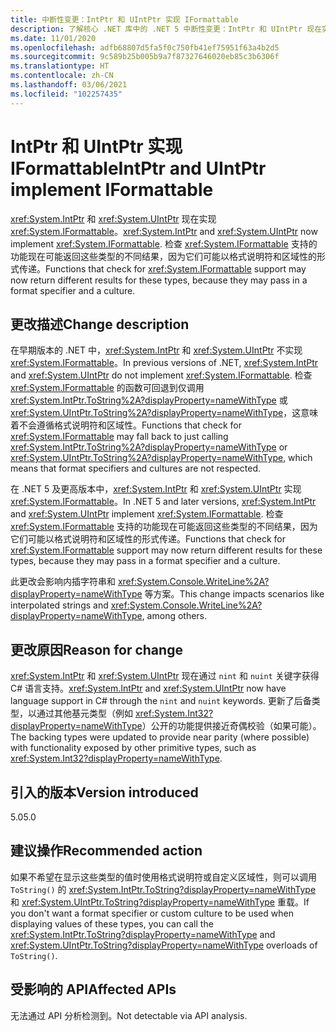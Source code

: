 ```yaml
---
title: 中断性变更：IntPtr 和 UIntPtr 实现 IFormattable
description: 了解核心 .NET 库中的 .NET 5 中断性变更：IntPtr 和 UIntPtr 现在实现了 IFormattable。
ms.date: 11/01/2020
ms.openlocfilehash: adfb68807d5fa5f0c750fb41ef75951f63a4b2d5
ms.sourcegitcommit: 9c589b25b005b9a7f87327646020eb85c3b6306f
ms.translationtype: HT
ms.contentlocale: zh-CN
ms.lasthandoff: 03/06/2021
ms.locfileid: "102257435"
---
```

# <a name="intptr-and-uintptr-implement-iformattable"></a><span data-ttu-id="327ba-103">IntPtr 和 UIntPtr 实现 IFormattable</span><span class="sxs-lookup"><span data-stu-id="327ba-103">IntPtr and UIntPtr implement IFormattable</span></span>

<span data-ttu-id="327ba-104"><xref:System.IntPtr> 和 <xref:System.UIntPtr> 现在实现 <xref:System.IFormattable>。</span><span class="sxs-lookup"><span data-stu-id="327ba-104"><xref:System.IntPtr> and <xref:System.UIntPtr> now implement <xref:System.IFormattable>.</span></span> <span data-ttu-id="327ba-105">检查 <xref:System.IFormattable> 支持的功能现在可能返回这些类型的不同结果，因为它们可能以格式说明符和区域性的形式传递。</span><span class="sxs-lookup"><span data-stu-id="327ba-105">Functions that check for <xref:System.IFormattable> support may now return different results for these types, because they may pass in a format specifier and a culture.</span></span>

## <a name="change-description"></a><span data-ttu-id="327ba-106">更改描述</span><span class="sxs-lookup"><span data-stu-id="327ba-106">Change description</span></span>

<span data-ttu-id="327ba-107">在早期版本的 .NET 中，<xref:System.IntPtr> 和 <xref:System.UIntPtr> 不实现 <xref:System.IFormattable>。</span><span class="sxs-lookup"><span data-stu-id="327ba-107">In previous versions of .NET, <xref:System.IntPtr> and <xref:System.UIntPtr> do not implement <xref:System.IFormattable>.</span></span> <span data-ttu-id="327ba-108">检查 <xref:System.IFormattable> 的函数可回退到仅调用 <xref:System.IntPtr.ToString%2A?displayProperty=nameWithType> 或 <xref:System.UIntPtr.ToString%2A?displayProperty=nameWithType>，这意味着不会遵循格式说明符和区域性。</span><span class="sxs-lookup"><span data-stu-id="327ba-108">Functions that check for <xref:System.IFormattable> may fall back to just calling <xref:System.IntPtr.ToString%2A?displayProperty=nameWithType> or <xref:System.UIntPtr.ToString%2A?displayProperty=nameWithType>, which means that format specifiers and cultures are not respected.</span></span>

<span data-ttu-id="327ba-109">在 .NET 5 及更高版本中，<xref:System.IntPtr> 和 <xref:System.UIntPtr> 实现 <xref:System.IFormattable>。</span><span class="sxs-lookup"><span data-stu-id="327ba-109">In .NET 5 and later versions, <xref:System.IntPtr> and <xref:System.UIntPtr> implement <xref:System.IFormattable>.</span></span> <span data-ttu-id="327ba-110">检查 <xref:System.IFormattable> 支持的功能现在可能返回这些类型的不同结果，因为它们可能以格式说明符和区域性的形式传递。</span><span class="sxs-lookup"><span data-stu-id="327ba-110">Functions that check for <xref:System.IFormattable> support may now return different results for these types, because they may pass in a format specifier and a culture.</span></span>

<span data-ttu-id="327ba-111">此更改会影响内插字符串和 <xref:System.Console.WriteLine%2A?displayProperty=nameWithType> 等方案。</span><span class="sxs-lookup"><span data-stu-id="327ba-111">This change impacts scenarios like interpolated strings and <xref:System.Console.WriteLine%2A?displayProperty=nameWithType>, among others.</span></span>

## <a name="reason-for-change"></a><span data-ttu-id="327ba-112">更改原因</span><span class="sxs-lookup"><span data-stu-id="327ba-112">Reason for change</span></span>

<span data-ttu-id="327ba-113"><xref:System.IntPtr> 和 <xref:System.UIntPtr> 现在通过 `nint` 和 `nuint` 关键字获得 C# 语言支持。</span><span class="sxs-lookup"><span data-stu-id="327ba-113"><xref:System.IntPtr> and <xref:System.UIntPtr> now have language support in C# through the `nint` and `nuint` keywords.</span></span> <span data-ttu-id="327ba-114">更新了后备类型，以通过其他基元类型（例如 <xref:System.Int32?displayProperty=nameWithType>）公开的功能提供接近奇偶校验（如果可能）。</span><span class="sxs-lookup"><span data-stu-id="327ba-114">The backing types were updated to provide near parity (where possible) with functionality exposed by other primitive types, such as <xref:System.Int32?displayProperty=nameWithType>.</span></span>

## <a name="version-introduced"></a><span data-ttu-id="327ba-115">引入的版本</span><span class="sxs-lookup"><span data-stu-id="327ba-115">Version introduced</span></span>

<span data-ttu-id="327ba-116">5.0</span><span class="sxs-lookup"><span data-stu-id="327ba-116">5.0</span></span>

## <a name="recommended-action"></a><span data-ttu-id="327ba-117">建议操作</span><span class="sxs-lookup"><span data-stu-id="327ba-117">Recommended action</span></span>

<span data-ttu-id="327ba-118">如果不希望在显示这些类型的值时使用格式说明符或自定义区域性，则可以调用 `ToString()` 的 <xref:System.IntPtr.ToString?displayProperty=nameWithType> 和 <xref:System.UIntPtr.ToString?displayProperty=nameWithType> 重载。</span><span class="sxs-lookup"><span data-stu-id="327ba-118">If you don't want a format specifier or custom culture to be used when displaying values of these types, you can call the <xref:System.IntPtr.ToString?displayProperty=nameWithType> and <xref:System.UIntPtr.ToString?displayProperty=nameWithType> overloads of `ToString()`.</span></span>

## <a name="affected-apis"></a><span data-ttu-id="327ba-119">受影响的 API</span><span class="sxs-lookup"><span data-stu-id="327ba-119">Affected APIs</span></span>

<span data-ttu-id="327ba-120">无法通过 API 分析检测到。</span><span class="sxs-lookup"><span data-stu-id="327ba-120">Not detectable via API analysis.</span></span>

<!--

### Category

Core .NET libraries

### Affected APIs

Not detectable via API analysis.

-->
